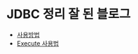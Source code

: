 # JDBC 정리 잘 된 블로그
 - [사용방법](https://victorydntmd.tistory.com/145)
 - [Execute 사용법](https://mozi.tistory.com/26)

